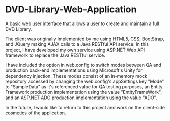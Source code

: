 # DVD-Library-Web-Application
A basic web user interface that allows a user to create and maintain a full DVD Library.

The client was originally implemented by me using HTML5, CSS, BootStrap, and JQuery making AJAX calls to a Java RESTful API service.  In this project, I have developed my own service using ASP.NET Web API framework to replace the Java RESTful service.

I have included the option in web.config to switch modes between QA and production back-end implementations using Microsoft's Unity for dependency injection.  These modes consist of an in-memory mock repository accessed by changing the  web.config's appSettings key "Mode" to "SampleData" as it's referenced value for QA testing purposes, an Entity Framework production implementation using the value "EntityFrameWork", and an ASP.NET ADO production implementation using the value "ADO".

In the future, I would like to return to this project and work on the client-side cosmetics of the application.
